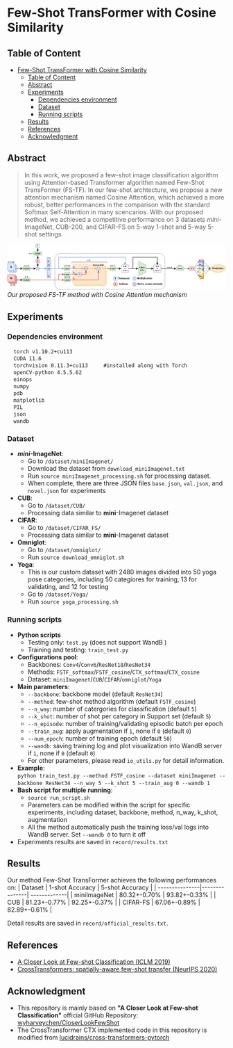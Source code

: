 # Few-Shot TransFormer with Cosine Similarity

## Table of Content
- [Few-Shot TransFormer with Cosine Similarity](#few-shot-transformer-with-cosine-similarity)
  - [Table of Content](#table-of-content)
  - [Abstract](#abstract)
  - [Experiments](#experiments)
    - [Dependencies environment](#dependencies-environment)
    - [Dataset](#dataset)
    - [Running scripts](#running-scripts)
  - [Results](#results)
  - [References](#references)
  - [Acknowledgment](#acknowledgment)
## Abstract
> In this work, we proposed a few-shot image classification algorithm using Attention-based Transformer algorithm named Few-Shot TransFormer (FS-TF). In our few-shot archtecture, we propose a new attention mechanism named Cosine Attention, which achieved a more robust, better performances in the comparison with the standard Softmax Self-Attention in many scencarios. With our proposed method, we achieved a competitive performance on 3 datasets _mini_-ImageNet, CUB-200, and CIFAR-FS on 5-way 1-shot and 5-way 5-shot settings.

![](figures/FSTF_proposed_method.png)*Our proposed FS-TF method with Cosine Attention mechanism*

## Experiments
### Dependencies environment
```
  torch v1.10.2+cu113
  CUDA 11.6
  torchvision 0.11.3+cu113     #installed along with Torch
  openCV-python 4.5.5.62
  einops
  numpy
  pdb
  matplotlib
  PIL
  json
  wandb
```
### Dataset
+ **_mini_-ImageNet**:  
  + Go to `/dataset/miniImagenet/`
  + Download the dataset from `download_miniImagenet.txt`
  + Run `source miniImagenet_processing.sh` for processing dataset.
  + When complete, there are three JSON files `base.json`, `val.json`, and `novel.json` for experiments
+ **CUB**:
  + Go to `/dataset/CUB/`
  + Processing data similar to **mini**-Imagenet dataset
+ **CIFAR**:
  + Go to `/dataset/CIFAR_FS/`
  + Processing data similar to **mini**-Imagenet dataset
+ **Omniglot**:
  + Go to `/dataset/omniglot/`
  + Run `source download_omniglot.sh`
+ **Yoga**:
  + This is our custom dataset with 2480 images divided into 50 yoga pose categories, including 50 categiores for training, 13 for validating, and 12 for testing
  + Go to `/dataset/Yoga/`
  + Run `source yoga_processing.sh`
 ### Running scripts
+ **Python scripts**
  - Testing only: `test.py` (does not support WandB )
  - Training and testing: `train_test.py`
+ **Configurations pool**:
    + Backbones: `Conv4`/`Conv6`/`ResNet18`/`ResNet34`
    + Methods: `FSTF_softmax`/`FSTF_cosine`/`CTX_softmax`/`CTX_cosine`
    + Dataset: `miniImagenet`/`CUB`/`CIFAR`/`omniglot`/`Yoga`
+ **Main parameters**:
  - `--backbone`: backbone model (default `ResNet34`)
  - `--method`: few-shot method algorithm (default `FSTF_cosine`)
  - `--n_way`: number of catergories for classification (default `5`)
  - `--k_shot`: number of shot per category in Support set (default `5`)
  - `--n_episode`: number of training/validating episodic batch per epoch
  - `--train_aug`: apply augmentation if `1`, none if `0` (default `0`)
  - `--num_epoch`: number of training epoch (default `50`)
  - `--wandb`: saving training log and plot visualization into WandB server if `1`, none if `0` (default `0`)
  - For other parameters, please read `io_utils.py` for detail information.
+ **Example**:  
  `python train_test.py --method FSTF_cosine --dataset miniImagenet --backbone ResNet34 --n_way 5 --k_shot 5 --train_aug 0 --wandb 1`  
+ **Bash script for multiple running**:
  + `source run_script.sh`
  + Parameters can be modified within the script for specific experiments, including dataset, backbone, method, n_way, k_shot, augmentation
  + All the method automatically push the training loss/val logs into WandB server. Set `--wandb 0` to turn it off
+ Experiments results are saved in `record/results.txt`
## Results
Our method Few-Shot TransFormer achieves the following performances on:
| Dataset        | 1-shot Accuracy  | 5-shot Accuracy |
| ---------------|---------------| -------------|
| miniImageNet   |  80.32+-0.70% | 93.82+-0.33% |
| CUB            |  81.23+-0.77% | 92.25+-0.37% |
| CIFAR-FS       |  67.06+-0.89% | 82.89+-0.61% |

Detail results are saved in `record/official_results.txt`.

## References
+ [A Closer Look at Few-shot Classification (ICLM 2019)](https://arxiv.org/abs/1904.04232)
+ [CrossTransformers: spatially-aware few-shot transfer (NeurIPS 2020)](https://arxiv.org/abs/2007.11498)
## Acknowledgment
+ This repository is mainly based on **"A Closer Look at Few-shot Classification"** official GitHub Repository: [wyharveychen/CloserLookFewShot](https://github.com/wyharveychen/CloserLookFewShot)
+ The CrossTransformer CTX implemented code in this repository is modified from [lucidrains/cross-transformers-pytorch](https://github.com/lucidrains/cross-transformers-pytorch)